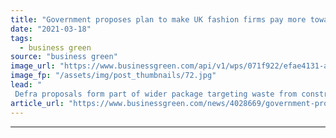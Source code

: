 ```yaml
---
title: "Government proposes plan to make UK fashion firms pay more towards textile recycling"
date: "2021-03-18"
tags: 
  - business green
source: "business green"
image_url: "https://www.businessgreen.com/api/v1/wps/071f922/efae4131-abd0-4ff6-94b4-a237aac06b9f/4/Shutterstock-185x114.jpg"
image_fp: "/assets/img/post_thumbnails/72.jpg"
lead: "
 Defra proposals form part of wider package targeting waste from construction, textiles, electronics, cars, furniture, plastics, and food, as Ministers pledge to end the 'throwaway culture as we build back greener'  ..."
article_url: "https://www.businessgreen.com/news/4028669/government-proposes-plan-uk-fashion-firms-pay-textile-recycling"
---
```


---

